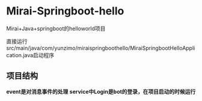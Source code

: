 # Mirai-Springboot-hello

Mirai+Java+springboot的helloworld项目

直接运行src/main/java/com/yunzimo/miraispringboothello/MiraiSpringbootHelloApplication.java启动程序

## 项目结构
**event是对消息事件的处理**
**service中Login是bot的登录，在项目启动的时候运行**
